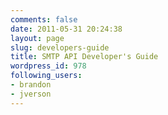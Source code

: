 ```yaml
---
comments: false
date: 2011-05-31 20:24:38
layout: page
slug: developers-guide
title: SMTP API Developer's Guide
wordpress_id: 978
following_users:
- brandon
- jverson
---
```


